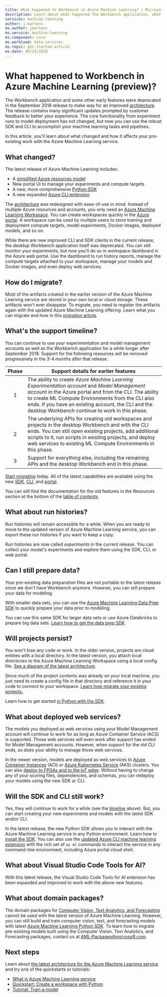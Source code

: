 ```yaml
---
title: What happened to Workbench in Azure Machine Learning? | Microsoft Docs
description: Learn about what happened the Workbench application, what changed in Azure Machine Learning, and what the support timeline is.
services: machine-learning
author: j-martens
ms.author: jmartens
ms.service: machine-learning
ms.component: core
ms.workload: data-services
ms.topic: get-started-article
ms.date: 09/24/2018
---
```

# What happened to Workbench in Azure Machine Learning (preview)?

The Workbench application and some other early features were deprecated in the September 2018 release to make way for an improved [architecture](concept-azure-machine-learning-architecture.md). The release contains many significant updates prompted by customer feedback to better your experience. The core functionality from experiment runs to model deployment has not changed, but now you can use the robust SDK and CLI to accomplish your machine learning tasks and pipelines.  

In this article, you'll learn about what changed and how it affects your pre-existing work with the Azure Machine Learning service.

## What changed?

The latest release of Azure Machine Learning includes:
+ A [simplified Azure resources model](concept-azure-machine-learning-architecture.md)
+ New portal UI to manage your experiments and compute targets
+ A new, more comprehensive [Python SDK](reference-azure-machine-learning-sdk.md)
+ A new expanded [Azure CLI extension](reference-azure-machine-learning-sdk.md)

The [architecture](concept-azure-machine-learning-architecture.md) was redesigned with ease-of-use in mind. Instead of multiple Azure resources and accounts, you only need an [Azure Machine Learning Workspace](concept-azure-machine-learning-architecture.md).  You can create workspaces quickly in the [Azure portal](quickstart-get-started.md).  A workspace can be used by multiple users to store training and deployment compute targets, model experiments, Docker images, deployed models, and so on.

While there are new improved CLI and SDK clients in the current release, the desktop Workbench application itself was deprecated. You can still monitor your experiments, but now you'll do so in workspace dashboard in the Azure web portal. Use the dashboard to run history reports, manage the compute targets attached to your workspace, manage your models and Docker images, and even deploy web services.

## How do I migrate?

Most of the artifacts created in the earlier version of the Azure Machine Learning service are stored in your own local or cloud storage. These artifacts won't ever disappear. To migrate, you need to register the artifacts again with the updated Azure Machine Learning offering. Learn what you can migrate and how in this [migration article](how-to-migrate.md).

<a name="timeline"></a>

## What's the support timeline?

You can continue to use your experimentation and model management accounts as well as the Workbench application for a while longer after September 2018. Support for the following resources will be removed progressively in the 3-4 months after that release.

|Phase|Support details for earlier features|
|:---:|----------------|
|1|The ability to create _Azure Machine Learning Experimentation account_ and _Model Management account_ in the Azure portal and from the CLI. The ability to create ML Compute Environments from the CLI also ends. If you have an existing account, the CLI and the desktop Workbench continue to work in this phase.|
|2|The underlying APIs for creating old workspaces and projects in the desktop Workbench and with the CLI ends. You can still open existing projects, add additional scripts to it, run scripts in existing projects, and deploy web services to existing ML Compute Environments in this phase.|
|3|Support for everything else, including the remaining APIs and the desktop Workbench end in this phase.|

[Start migrating](how-to-migrate.md) today. All of the latest capabilities are available using the new [SDK](reference-azure-machine-learning-sdk.md), [CLI](reference-azure-machine-learning-cli.md), and [portal](quickstart-get-started.md).

You can still find the documentation for the old features in the Resources section at the bottom of the [table of contents](../desktop-workbench/tutorial-classifying-iris-part-1.md).

## What about run histories?

Run histories will remain accessible for a while. When you are ready to move to the updated version of Azure Machine Learning service, you can export these run histories if you want to keep a copy.

Run histories are now called _experiments_ in the current release. You can collect your model's experiments and explore them using the SDK, CLI, or web portal.

## Can I still prepare data?

Your pre-existing data preparation files are not portable to the latest release since we don't have Workbench anymore. However, you can still prepare your data for modeling.  

With smaller data sets, you can use the [Azure Machine Learning Data Prep SDK](https://docs.microsoft.com/python/api/azureml_dataprep/?view=azure-dataprep-py) to quickly prepare your data prior to modeling. 

You can use this same SDK for larger data sets or use Azure Databricks to prepare big data sets. [Learn how to get the data prep SDK](concept-data-preparation.md). 

## Will projects persist?

You won't lose any code or work. In the older version, projects are cloud entities with a local directory. In the latest version, you attach local directories to the Azure Machine Learning Workspace using a local config file. [See a diagram of the latest architecture](concept-azure-machine-learning-architecture.md).

Since much of the project contents was already on your local machine, you just need to create a config file in that directory and reference it in your code to connect to your workspace. [Learn how migrate your existing projects.](how-to-migrate.md#projects)

Learn how to get started [in Python with the SDK](quickstart-get-started.md).

## What about deployed web services?

The models you deployed as web services using your Model Management account will continue to work for as long as Azure Container Service (ACS) is supported. Those web services will even work after support has ended for Model Management accounts. However, when support for the old CLI ends, so does your ability to manage those web services.

In the newer version, models are deployed as web services to [Azure Container Instances](how-to-deploy-to-aci.md) (ACI) or [Azure Kubernetes Service](how-to-deploy-to-aks.md) (AKS) clusters. You can also [deploy to FPGAs and to the IoT edge](how-to-deploy-and-where.md). Without having to change any of your scoring files, dependencies, and schemas, you can redeploy your models using the new SDK or CLI. 

## Will the SDK and CLI still work?

Yes, they will continue to work for a while (see the [timeline](#timeline) above). But, you can start creating your new experiments and models with the latest SDK and/or CLI.

In the latest release, the new Python SDK allows you to interact with the Azure Machine Learning service in any Python environment. Learn how to [install the SDK](reference-azure-machine-learning-sdk.md).  You can also use the [updated Azure CLI machine learning extension](reference-azure-machine-learning-cli.md) with the rich set of `az ml` commands to interact the service in any command-line environment, including Azure portal cloud shell.

## What about Visual Studio Code Tools for AI?

With this latest release, the Visual Studio Code Tools for AI extension has been expanded and improved to work with the above new features.

## What about domain packages?

The domain packages for [Computer Vision, Text Analytics, and Forecasting](../desktop-workbench/reference-python-package-overview.md) cannot be used with the latest version of Azure Machine Learning. However, you can still build and train computer vision, text, and forecasting models with latest [Azure Machine Learning Python SDK](reference-azure-machine-learning-sdk.md). To learn how to migrate pre-existing models built using the Computer Vision, Text Analytics, and Forecasting packages, contact us at AML-Packages@microsoft.com.

## Next steps

Learn about [the latest architecture for the Azure Machine Learning service](concept-azure-machine-learning-architecture.md) and try one of the quickstarts or tutorials:

* [What is Azure Machine Learning service](overview-what-is-azure-ml.md)
* [Quickstart: Create a workspace with Python](quickstart-get-started.md)
* [Tutorial: Train a model](tutorial-train-models-with-aml.md)
